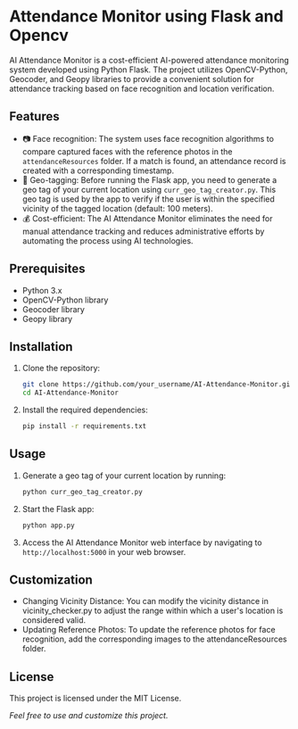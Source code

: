 # Attendance Monitor using Flask and Opencv

AI Attendance Monitor is a cost-efficient AI-powered attendance monitoring system developed using Python Flask. The project utilizes OpenCV-Python, Geocoder, and Geopy libraries to provide a convenient solution for attendance tracking based on face recognition and location verification.

## Features

- :camera: Face recognition: The system uses face recognition algorithms to compare captured faces with the reference photos in the `attendanceResources` folder. If a match is found, an attendance record is created with a corresponding timestamp.
- :round_pushpin: Geo-tagging: Before running the Flask app, you need to generate a geo tag of your current location using `curr_geo_tag_creator.py`. This geo tag is used by the app to verify if the user is within the specified vicinity of the tagged location (default: 100 meters).
- :moneybag: Cost-efficient: The AI Attendance Monitor eliminates the need for manual attendance tracking and reduces administrative efforts by automating the process using AI technologies.

## Prerequisites

- Python 3.x
- OpenCV-Python library
- Geocoder library
- Geopy library

## Installation

1. Clone the repository:
   ```bash
   git clone https://github.com/your_username/AI-Attendance-Monitor.git
   cd AI-Attendance-Monitor
   ```
2. Install the required dependencies:
   ```bash
   pip install -r requirements.txt
   ```
## Usage
1. Generate a geo tag of your current location by running:
   ```bash
   python curr_geo_tag_creator.py
   ```
2. Start the Flask app:
   ```bash
   python app.py
   ```
3. Access the AI Attendance Monitor web interface by navigating to ` http://localhost:5000 ` in your web browser.

## Customization
- Changing Vicinity Distance: You can modify the vicinity distance in vicinity_checker.py to adjust the range within which a user's location is considered valid.
- Updating Reference Photos: To update the reference photos for face recognition, add the corresponding images to the attendanceResources folder.

## License
This project is licensed under the MIT License.

 *Feel free to use and customize this project.*
